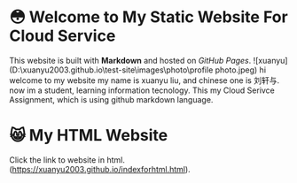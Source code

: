 # :flushed: Welcome to My Static Website For Cloud Service
This website is built with **Markdown** and hosted on _GitHub Pages_.
![xuanyu](D:\xuanyu2003.github.io\test-site\images\photo\profile photo.jpeg)
hi welcome to my website
my name is xuanyu liu, and chinese one is 刘轩与.
now im a student, learning information tecnology.
This my Cloud Serivce Assignment, which is using github markdown language.
# :smile_cat: My HTML Website
Click the link to website in html.(https://xuanyu2003.github.io/indexforhtml.html).
